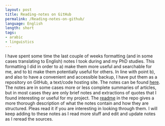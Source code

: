 ```yaml
---
layout: post
title: Reading-notes on GitHub
permalink: /Reading-notes-on-github/
language: English
length: short
tags:
- arabic
- linguistics
---
```


I have spent some time the last couple of weeks formatting (and in some cases translating to English) notes I took during and my PhD studies. This formatting I did in order to a)&nbsp;make them more useful and searchable for me, and to b)&nbsp;make them potentially useful for others. In line with point&nbsp;b), and also to have a convenient and accessible backup, I have put them as a repository on GitHub, a text/code hosting site. The notes can be found [here](https://github.com/andreasmhallberg/readingnotes). The notes are in some cases more or less complete summaries of articles, but in most cases they are only brief notes and extractions of quotes that I found interesting or useful for my project. The [readme](https://github.com/andreasmhallberg/readingnotes/blob/master/README.mkd) in the repo gives a more thorough description of what the notes contain and how they are structured. Pleas read it if you are interesting in looking through them. I will keep adding to these notes as I read more stuff and edit and update notes as I reread the sources.
